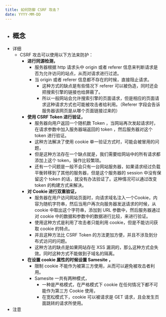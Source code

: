 ```yaml
---
title: 如何防御 CSRF 攻击？
date: YYYY-MM-DD
---
```

- 概念
  - 
- 详细
  - CSRF 攻击可以使用以下方法来防护：
    - **进行同源检测，**
      - 服务器根据 http 请求头中 origin 或者 referer 信息来判断请求是否为允许访问的站点，从而对请求进行过滤。
      - 当 origin 或者 referer 信息都不存在的时候，直接阻止请求。
        - 这种方式的缺点是有些情况下 referer 可以被伪造，同时还会把搜索引擎的链接也给屏蔽了。
        - 所以一般网站会允许搜索引擎的页面请求，但是相应的页面请求这种请求方式也可能被攻击者给利用。（Referer 字段会告诉服务器该网页是从哪个页面链接过来的）
    - **使用 CSRF Token 进行验证，**
      - 服务器向用户返回一个随机数 Token ，当网站再次发起请求时，在请求参数中加入服务器端返回的 token ，然后服务器对这个 token 进行验证。
      - 这种方法解决了使用 cookie 单一验证方式时，可能会被冒用的问题，
      - 但是这种方法存在一个缺点就是，我们需要给网站中的所有请求都添加上这个 token，操作比较繁琐。
      - 还有一个问题是一般不会只有一台网站服务器，如果请求经过负载平衡转移到了其他的服务器，但是这个服务器的 session 中没有保留这个 token 的话，就没有办法验证了。这种情况可以通过改变 token 的构建方式来解决。
    - **对 Cookie 进行双重验证，**
      - 服务器在用户访问网站页面时，向请求域名注入一个Cookie，内容为随机字符串，然后当用户再次向服务器发送请求的时候，从 cookie 中取出这个字符串，添加到 URL 参数中，然后服务器通过对 cookie 中的数据和参数中的数据进行比较，来进行验证。
      - 使用这种方式是利用了攻击者只能利用 cookie，但是不能访问获取 cookie 的特点。
      - 并且这种方法比 CSRF Token 的方法更加方便，并且不涉及到分布式访问的问题。
      - 这种方法的缺点是如果网站存在 XSS 漏洞的，那么这种方式会失效。同时这种方式不能做到子域名的隔离。
    - **在设置 cookie 属性的时候设置 Samesite ，**
      - 限制 cookie 不能作为被第三方使用，从而可以避免被攻击者利用。
      - Samesite 一共有两种模式，
        - 一种是严格模式，在严格模式下 cookie 在任何情况下都不可能作为第三方 Cookie 使用，
        - 在宽松模式下，cookie 可以被请求是 GET 请求，且会发生页面跳转的请求所使用。
- 注意